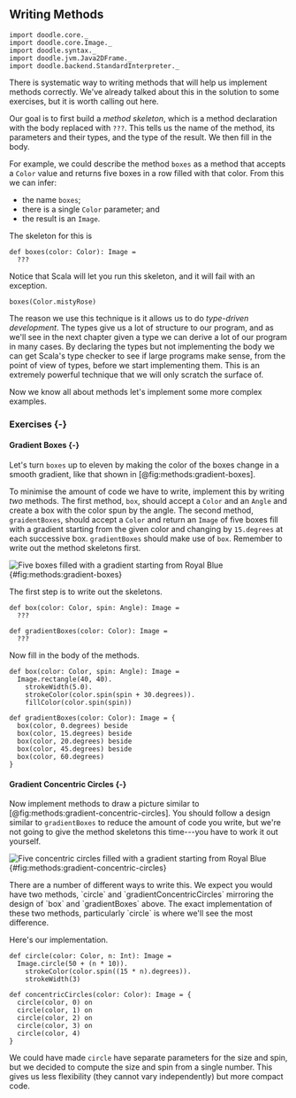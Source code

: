 ## Writing Methods

```tut:invisible
import doodle.core._
import doodle.core.Image._
import doodle.syntax._
import doodle.jvm.Java2DFrame._
import doodle.backend.StandardInterpreter._
```

There is systematic way to writing methods that will help us implement methods correctly.
We've already talked about this in the solution to some exercises, but it is worth calling out here.

Our goal is to first build a *method skeleton*, which is a method declaration with the body replaced with `???`.
This tells us the name of the method, its parameters and their types, and the type of the result.
We then fill in the body.

For example, we could describe the method `boxes` as a method that accepts a `Color` value and returns five boxes in a row filled with that color.
From this we can infer:

- the name `boxes`;
- there is a single `Color` parameter; and
- the result is an `Image`.

The skeleton for this is

```tut:silent:book
def boxes(color: Color): Image =
  ???
```

Notice that Scala will let you run this skeleton, and it will fail with an exception.

```tut:fail:book
boxes(Color.mistyRose)
```

The reason we use this technique is it allows us to do *type-driven development*.
The types give us a lot of structure to our program, and as we'll see in the next chapter given a type we can derive a lot of our program in many cases.
By declaring the types but not implementing the body we can get Scala's type checker to see if large programs make sense, from the point of view of types, before we start implementing them.
This is an extremely powerful technique that we will only scratch the surface of.

Now we know all about methods let's implement some more complex examples.

### Exercises {-}

#### Gradient Boxes {-}

Let's turn `boxes` up to eleven by making the color of the boxes change in a smooth gradient, like that shown in [@fig:methods:gradient-boxes].

To minimise the amount of code we have to write, implement this by writing *two* methods.
The first method, `box`, should accept a `Color` and an `Angle` and create a box with the color spun by the angle.
The second method, `graidentBoxes`, should accept a `Color` and return an `Image` of five boxes fill with a gradient starting from the given color and changing by `15.degrees` at each successive box. `gradientBoxes` should make use of `box`.
Remember to write out the method skeletons first.

![Five boxes filled with a gradient starting from Royal Blue](./src/pages/recursion/gradient-boxes.pdf+svg){#fig:methods:gradient-boxes}

<div class="solution">
The first step is to write out the skeletons.

```tut:silent:book
def box(color: Color, spin: Angle): Image =
  ???

def gradientBoxes(color: Color): Image =
  ???
```

Now fill in the body of the methods.

```tut:silent:book
def box(color: Color, spin: Angle): Image =
  Image.rectangle(40, 40).
    strokeWidth(5.0).
    strokeColor(color.spin(spin + 30.degrees)).
    fillColor(color.spin(spin)) 

def gradientBoxes(color: Color): Image = {
  box(color, 0.degrees) beside 
  box(color, 15.degrees) beside
  box(color, 20.degrees) beside
  box(color, 45.degrees) beside
  box(color, 60.degrees)
}
```
</div>


#### Gradient Concentric Circles {-}

Now implement methods to draw a picture similar to [@fig:methods:gradient-concentric-circles].
You should follow a design similar to `gradientBoxes` to reduce the amount of code you write, but we're not going to give the method skeletons this time---you have to work it out yourself.

![Five concentric circles filled with a gradient starting from Royal Blue](./src/pages/recursion/gradient-concentric-circles.pdf+svg){#fig:methods:gradient-concentric-circles}

<div class="solution">
There are a number of different ways to write this. 
We expect you would have two methods, `circle` and `gradientConcentricCircles` mirroring the design of `box` and `gradientBoxes` above.
The exact implementation of these two methods, particularly `circle` is where we'll see the most difference.

Here's our implementation.

```tut:silent:book
def circle(color: Color, n: Int): Image = 
  Image.circle(50 + (n * 10)).
    strokeColor(color.spin((15 * n).degrees)).
    strokeWidth(3)
    
def concentricCircles(color: Color): Image = {
  circle(color, 0) on
  circle(color, 1) on
  circle(color, 2) on
  circle(color, 3) on
  circle(color, 4)
}
```

We could have made `circle` have separate parameters for the size and spin, but we decided to compute the size and spin from a single number.
This gives us less flexibility (they cannot vary independently) but more compact code.
</div>
